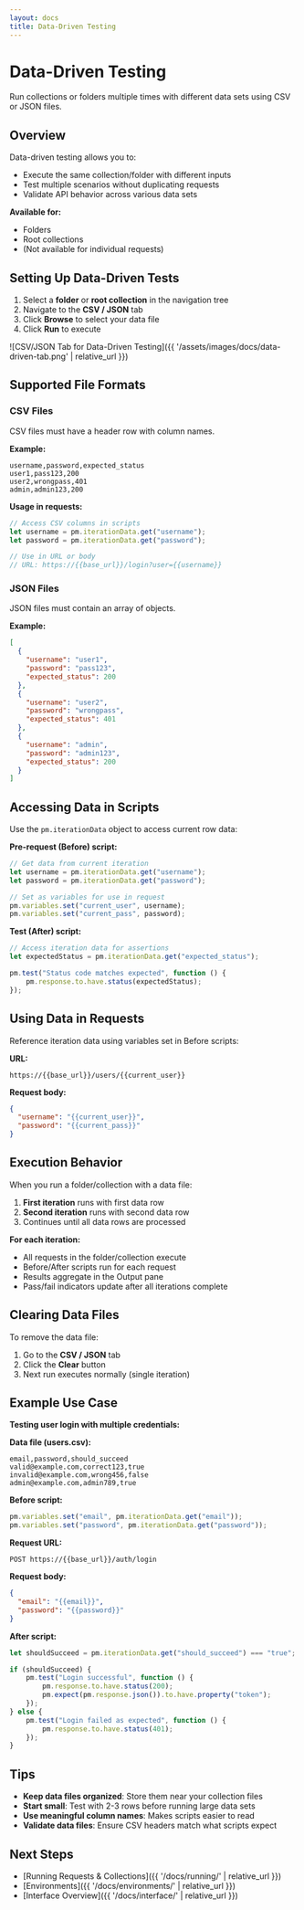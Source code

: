 ```yaml
---
layout: docs
title: Data-Driven Testing
---
```


# Data-Driven Testing

Run collections or folders multiple times with different data sets using CSV or JSON files.

## Overview

Data-driven testing allows you to:
- Execute the same collection/folder with different inputs
- Test multiple scenarios without duplicating requests
- Validate API behavior across various data sets

**Available for:**
- Folders
- Root collections
- (Not available for individual requests)

## Setting Up Data-Driven Tests

1. Select a **folder** or **root collection** in the navigation tree
2. Navigate to the **CSV / JSON** tab
3. Click **Browse** to select your data file
4. Click **Run** to execute

![CSV/JSON Tab for Data-Driven Testing]({{ '/assets/images/docs/data-driven-tab.png' | relative_url }})

## Supported File Formats

### CSV Files

CSV files must have a header row with column names.

**Example:**
```csv
username,password,expected_status
user1,pass123,200
user2,wrongpass,401
admin,admin123,200
```

**Usage in requests:**
```javascript
// Access CSV columns in scripts
let username = pm.iterationData.get("username");
let password = pm.iterationData.get("password");

// Use in URL or body
// URL: https://{{base_url}}/login?user={{username}}
```

### JSON Files

JSON files must contain an array of objects.

**Example:**
```json
[
  {
    "username": "user1",
    "password": "pass123",
    "expected_status": 200
  },
  {
    "username": "user2",
    "password": "wrongpass",
    "expected_status": 401
  },
  {
    "username": "admin",
    "password": "admin123",
    "expected_status": 200
  }
]
```

## Accessing Data in Scripts

Use the `pm.iterationData` object to access current row data:

**Pre-request (Before) script:**
```javascript
// Get data from current iteration
let username = pm.iterationData.get("username");
let password = pm.iterationData.get("password");

// Set as variables for use in request
pm.variables.set("current_user", username);
pm.variables.set("current_pass", password);
```

**Test (After) script:**
```javascript
// Access iteration data for assertions
let expectedStatus = pm.iterationData.get("expected_status");

pm.test("Status code matches expected", function () {
    pm.response.to.have.status(expectedStatus);
});
```

## Using Data in Requests

Reference iteration data using variables set in Before scripts:

**URL:**
```
https://{{base_url}}/users/{{current_user}}
```

**Request body:**
```json
{
  "username": "{{current_user}}",
  "password": "{{current_pass}}"
}
```

## Execution Behavior

When you run a folder/collection with a data file:

1. **First iteration** runs with first data row
2. **Second iteration** runs with second data row
3. Continues until all data rows are processed

**For each iteration:**
- All requests in the folder/collection execute
- Before/After scripts run for each request
- Results aggregate in the Output pane
- Pass/fail indicators update after all iterations complete

## Clearing Data Files

To remove the data file:

1. Go to the **CSV / JSON** tab
2. Click the **Clear** button
3. Next run executes normally (single iteration)

## Example Use Case

**Testing user login with multiple credentials:**

**Data file (users.csv):**
```csv
email,password,should_succeed
valid@example.com,correct123,true
invalid@example.com,wrong456,false
admin@example.com,admin789,true
```

**Before script:**
```javascript
pm.variables.set("email", pm.iterationData.get("email"));
pm.variables.set("password", pm.iterationData.get("password"));
```

**Request URL:**
```
POST https://{{base_url}}/auth/login
```

**Request body:**
```json
{
  "email": "{{email}}",
  "password": "{{password}}"
}
```

**After script:**
```javascript
let shouldSucceed = pm.iterationData.get("should_succeed") === "true";

if (shouldSucceed) {
    pm.test("Login successful", function () {
        pm.response.to.have.status(200);
        pm.expect(pm.response.json()).to.have.property("token");
    });
} else {
    pm.test("Login failed as expected", function () {
        pm.response.to.have.status(401);
    });
}
```

## Tips

- **Keep data files organized**: Store them near your collection files
- **Start small**: Test with 2-3 rows before running large data sets
- **Use meaningful column names**: Makes scripts easier to read
- **Validate data files**: Ensure CSV headers match what scripts expect

## Next Steps

- [Running Requests & Collections]({{ '/docs/running/' | relative_url }})
- [Environments]({{ '/docs/environments/' | relative_url }})
- [Interface Overview]({{ '/docs/interface/' | relative_url }})
